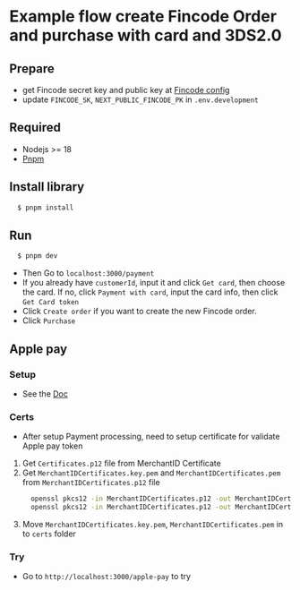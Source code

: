 # Example flow create Fincode Order and purchase with card and 3DS2.0

## Prepare

- get Fincode secret key and public key at [Fincode config](https://dashboard.test.fincode.jp/development/config)
- update `FINCODE_SK`, `NEXT_PUBLIC_FINCODE_PK` in `.env.development`

## Required

- Nodejs >= 18
- [Pnpm](https://pnpm.io/)

## Install library

```bash
  $ pnpm install
```

## Run

```bash
  $ pnpm dev
```

- Then Go to `localhost:3000/payment`
- If you already have `customerId`, input it and click `Get card`, then choose the card. If no, click `Payment with card`, input the card info, then click `Get Card token`
- Click `Create order` if you want to create the new Fincode order.
- Click `Purchase`

## Apple pay
### Setup
- See the [Doc](https://docs.fincode.jp/payment/applepay/setup)

### Certs
- After setup Payment processing, need to setup certificate for validate Apple pay token

1. Get `Certificates.p12` file from MerchantID Certificate
1. Get `MerchantIDCertificates.key.pem` and `MerchantIDCertificates.pem` from `MerchantIDCertificates.p12` file
    ```bash
      openssl pkcs12 -in MerchantIDCertificates.p12 -out MerchantIDCertificates.pem -clcerts -nokeys
      openssl pkcs12 -in MerchantIDCertificates.p12 -out MerchantIDCertificates.key.pem -nocerts -nodes
    ```
1. Move `MerchantIDCertificates.key.pem`, `MerchantIDCertificates.pem` in to `certs` folder

### Try
- Go to `http://localhost:3000/apple-pay` to try

